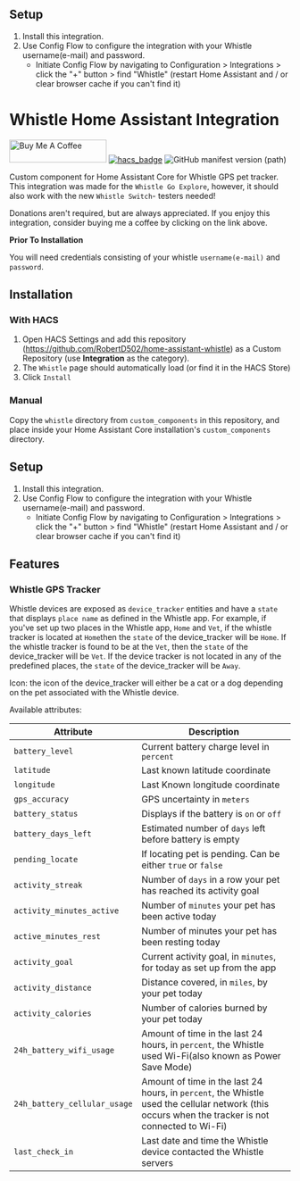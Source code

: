 ## Setup
1. Install this integration.
2. Use Config Flow to configure the integration with your Whistle username(e-mail) and password.
    * Initiate Config Flow by navigating to Configuration > Integrations > click the "+" button > find "Whistle" (restart Home Assistant and / or clear browser cache if you can't find it)

# Whistle Home Assistant Integration
<a href="https://www.buymeacoffee.com/RobertD502" target="_blank"><img src="https://cdn.buymeacoffee.com/buttons/default-orange.png" alt="Buy Me A Coffee" height="41" width="174"></a>
[![hacs_badge](https://img.shields.io/badge/HACS-Custom-orange.svg)](https://github.com/custom-components/hacs) ![GitHub manifest version (path)](https://img.shields.io/github/manifest-json/v/RobertD502/home-assistant-whistle?filename=custom_components%2Fwhistle%2Fmanifest.json)

Custom component for Home Assistant Core for Whistle GPS pet tracker. This integration was made for the `Whistle Go Explore`, however, it should also work with the new `Whistle Switch`- testers needed!

Donations aren't required, but are always appreciated. If you enjoy this integration, consider buying me a coffee by clicking on the link above.

**Prior To Installation**

You will need credentials consisting of your whistle `username(e-mail)` and `password`.

## Installation

### With HACS
1. Open HACS Settings and add this repository (https://github.com/RobertD502/home-assistant-whistle)
as a Custom Repository (use **Integration** as the category).
2. The `Whistle` page should automatically load (or find it in the HACS Store)
3. Click `Install`

### Manual
Copy the `whistle` directory from `custom_components` in this repository,
and place inside your Home Assistant Core installation's `custom_components` directory.


## Setup
1. Install this integration.
2. Use Config Flow to configure the integration with your Whistle username(e-mail) and password.
    * Initiate Config Flow by navigating to Configuration > Integrations > click the "+" button > find "Whistle" (restart Home Assistant and / or clear browser cache if you can't find it)

## Features

### Whistle GPS Tracker
Whistle devices are exposed as `device_tracker` entities and have a `state` that displays `place name` as defined in the Whistle app. For example, if you've set up two places in the Whistle app, `Home` and `Vet`, if the whistle tracker is located at `Home`then the `state` of the device_tracker will be `Home`. If the whistle tracker is found to be at the `Vet`, then the `state` of the device_tracker will be `Vet`. If the device tracker is not located in any of the predefined places, the `state` of the device_tracker will be `Away`.  

Icon: the icon of the device_tracker will either be a cat or a dog depending on the pet associated with the Whistle device.

Available attributes:

| Attribute | Description |
| --- | --- |
| `battery_level` | Current battery charge level in `percent` |
| `latitude` | Last known latitude coordinate |
| `longitude` | Last Known longitude coordinate |
| `gps_accuracy` | GPS uncertainty in `meters` |
| `battery_status` | Displays if the battery is `on` or `off` |
| `battery_days_left` | Estimated number of `days` left before battery is empty |
| `pending_locate` | If locating pet is pending. Can be either `true` or `false` |
| `activity_streak` | Number of `days` in a row your pet has reached its activity goal |
| `activity_minutes_active` | Number of `minutes` your pet has been active today |
| `active_minutes_rest` | Number of minutes your pet has been resting today |
| `activity_goal` | Current activity goal, in `minutes`, for today as set up from the app |
| `activity_distance` | Distance covered, in `miles`, by your pet today |
| `activity_calories` | Number of calories burned by your pet today |
| `24h_battery_wifi_usage` | Amount of time in the last 24 hours, in `percent`, the Whistle used Wi-Fi(also known as Power Save Mode) |
| `24h_battery_cellular_usage` | Amount of time in the last 24 hours, in `percent`, the Whistle used the cellular network (this occurs when the tracker is not connected to Wi-Fi) |
| `last_check_in` | Last date and time the Whistle device contacted the Whistle servers |
